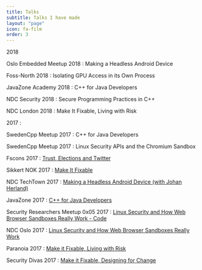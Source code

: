 ```yaml
---
title: Talks
subtitle: Talks I have made
layout: "page"
icon: fa-film
order: 3
---
```


2018

Oslo Embedded Meetup 2018 : Making a Headless Android Device

Foss-North 2018 : Isolating GPU Access in its Own Process

JavaZone Academy 2018 : C++ for Java Developers

NDC Security 2018 : Secure Programming Practices in C++

NDC London 2018 : Make It Fixable, Living with Risk

2017 :

SwedenCpp Meetup 2017 : C++ for Java Developers

SwedenCpp Meetup 2017 : Linux Security APIs and the Chromium Sandbox

Fscons 2017 : [Trust, Elections and Twitter](/2017/11/05/trust_elections_and_twitter.html)

Sikkert NOK 2017 : [Make It Fixable](/2017/10/26/make_it_fixable.html)

NDC TechTown 2017 : [Making a Headless Android Device (with Johan Herland)](/2017/10/23/headless_android_device.html)

JavaZone 2017 : [C++ for Java Developers](/2017/09/13/cpp_for_java_devs.html)

Security Researchers Meetup 0x05 2017 : [Linux Security and How Web Browser Sandboxes Really Work - Code](/2017/06/19/linux_security_sandboxes.html)

NDC Oslo 2017 : [Linux Security and How Web Browser Sandboxes Really Work](/2017/06/15/linux-browser-sandboxes.html)

Paranoia 2017 : [Make it Fixable, Living with Risk](/2017/05/10/living-with-risk.html)

Security Divas 2017 : [Make it Fixable, Designing for Change](/2017/01/26/designing-for-change.html)